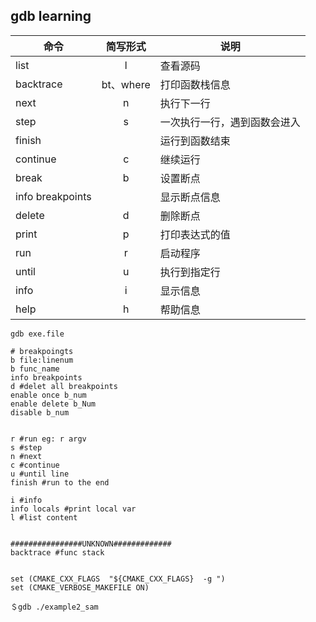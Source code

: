 ## gdb learning

| 命令 | 简写形式 | 说明 |
| ---- | :------: | ---- |
| list | l | 查看源码 |
| backtrace | bt、where | 打印函数栈信息 |
| next | n | 执行下一行 |
| step | s | 一次执行一行，遇到函数会进入 |
| finish |  | 运行到函数结束 |
| continue | c | 继续运行 |
| break | b | 设置断点 |
| info  breakpoints |  | 显示断点信息 |
| delete | d | 删除断点 |
| print | p | 打印表达式的值 |
| run | r | 启动程序 |
| until | u | 执行到指定行 |
| info | i | 显示信息 |
| help | h | 帮助信息 |



```
gdb exe.file

# breakpoingts
b file:linenum 
b func_name
info breakpoints
d #delet all breakpoints
enable once b_num
enable delete b_Num
disable b_num


r #run eg: r argv
s #step
n #next
c #continue
u #until line
finish #run to the end

i #info 
info locals #print local var
l #list content


################UNKNOWN#############
backtrace #func stack 


set (CMAKE_CXX_FLAGS  "${CMAKE_CXX_FLAGS}  -g ")
set (CMAKE_VERBOSE_MAKEFILE ON)

＄gdb ./example2_sam


```
